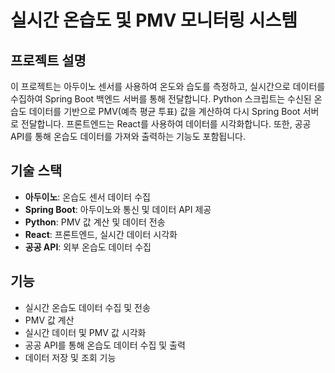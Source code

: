 # 실시간 온습도 및 PMV 모니터링 시스템

## 프로젝트 설명
이 프로젝트는 아두이노 센서를 사용하여 온도와 습도를 측정하고, 실시간으로 데이터를 수집하여 Spring Boot 백엔드 서버를 통해 전달합니다. Python 스크립트는 수신된 온습도 데이터를 기반으로 PMV(예측 평균 투표) 값을 계산하여 다시 Spring Boot 서버로 전달합니다. 프론트엔드는 React를 사용하여 데이터를 시각화합니다. 또한, 공공 API를 통해 온습도 데이터를 가져와 출력하는 기능도 포함됩니다.

## 기술 스택
- **아두이노**: 온습도 센서 데이터 수집
- **Spring Boot**: 아두이노와 통신 및 데이터 API 제공
- **Python**: PMV 값 계산 및 데이터 전송
- **React**: 프론트엔드, 실시간 데이터 시각화
- **공공 API**: 외부 온습도 데이터 수집

## 기능
- 실시간 온습도 데이터 수집 및 전송
- PMV 값 계산
- 실시간 데이터 및 PMV 값 시각화
- 공공 API를 통해 온습도 데이터 수집 및 출력
- 데이터 저장 및 조회 기능
